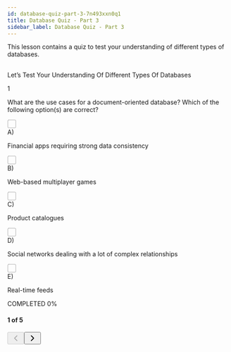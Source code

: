 ```yaml
---
id: database-quiz-part-3-7n493xxn0q1
title: Database Quiz - Part 3
sidebar_label: Database Quiz - Part 3
---
```


<div class="PageSummary__TopLeft-sc-19qsvz4-36 fwauBw"><p class="PageSummary__Description-sc-19qsvz4-13 cPWwbw">This lesson contains a quiz to test your understanding of different types of databases.</p></div><div class="styles__ViewerComponentViewStyled-sc-1xosrua-0 cvzEyH"><div><div><div><div><div class=""><div class=""><div style="margin-top: 30px; margin-bottom: 30px;"><div class="styles__QuizViewModeComponentStyled-sc-109fqao-0 fNvtpy"><div class="styles__QuizTitle-sc-109fqao-1 hkdwfo"><div class="markdown-container-div"><div class="markdownViewerQuiz Markdown__QuizViewer-sc-7qtuee-4 dGPAbM" role="none"><p>Let’s Test Your Understanding Of Different Types Of Databases</p>
</div></div></div><div class="styles__QuestionSlideRendererStyled-sc-1kqerul-0 gxzfEH"><div class="styles__QuestionViewComponentStyled-sc-11ptnme-0 hzTAFZ"><div class="styles__Question-sc-11ptnme-1 tHBzU"><div class="styles__QuestionNumberWrapper-sc-11ptnme-4 gmjYbc"><div class="CollectionTabs__CatNum-sc-1c3sbsw-3 styles__QuestionNumber-sc-11ptnme-2 hAlWBI">1</div><div class="styles__QuestionNumberStatus-sc-11ptnme-5 gZvHse"></div></div><div class="styles__QuestionText-sc-11ptnme-3 bimTgC"><div class="markdown-container-div"><div class="markdownViewerQuiz Markdown__QuizViewer-sc-7qtuee-4 dGPAbM" role="none"><p>What are the use cases for a document-oriented database? Which of the following option(s) are correct?</p>
</div></div></div></div><div class="styles__OptionsWrapper-sc-11ptnme-6 cyAJFI"><div class="styles__QuestionOptionViewStyled-sc-1tqscfi-0 iNOQqA"><div class="styles__OptionStatus-sc-1tqscfi-6 kCCGyv"><div class="styles__CheckBoxIcon-sc-1tqscfi-7 loJRbH"><svg width="20px" height="20px" viewBox="0 0 20 20" version="1.1" xmlns="http://www.w3.org/2000/svg"><g fill="none" fill-rule="evenodd" stroke-linecap="round" stroke-linejoin="round"><g transform="translate(-860 -1386)"><g transform="translate(861 1387)"><rect stroke="#AAA" width="18" height="18" rx="2"></rect></g></g></g></svg></div></div><span class="styles__OptionLabel-sc-1tqscfi-5 fchwXo">A)</span><div class="styles__TextWrapper-sc-1tqscfi-1 gdCVGA"><div class="markdown-container-div"><div class="markdownViewerQuiz Markdown__QuizViewer-sc-7qtuee-4 dGPAbM" role="none"><p>Financial apps requiring strong data consistency</p>
</div></div></div></div><div class="styles__QuestionOptionViewStyled-sc-1tqscfi-0 iNOQqA"><div class="styles__OptionStatus-sc-1tqscfi-6 kCCGyv"><div class="styles__CheckBoxIcon-sc-1tqscfi-7 loJRbH"><svg width="20px" height="20px" viewBox="0 0 20 20" version="1.1" xmlns="http://www.w3.org/2000/svg"><g fill="none" fill-rule="evenodd" stroke-linecap="round" stroke-linejoin="round"><g transform="translate(-860 -1386)"><g transform="translate(861 1387)"><rect stroke="#AAA" width="18" height="18" rx="2"></rect></g></g></g></svg></div></div><span class="styles__OptionLabel-sc-1tqscfi-5 fchwXo">B)</span><div class="styles__TextWrapper-sc-1tqscfi-1 gdCVGA"><div class="markdown-container-div"><div class="markdownViewerQuiz Markdown__QuizViewer-sc-7qtuee-4 dGPAbM" role="none"><p>Web-based multiplayer games</p>
</div></div></div></div><div class="styles__QuestionOptionViewStyled-sc-1tqscfi-0 iNOQqA"><div class="styles__OptionStatus-sc-1tqscfi-6 kCCGyv"><div class="styles__CheckBoxIcon-sc-1tqscfi-7 loJRbH"><svg width="20px" height="20px" viewBox="0 0 20 20" version="1.1" xmlns="http://www.w3.org/2000/svg"><g fill="none" fill-rule="evenodd" stroke-linecap="round" stroke-linejoin="round"><g transform="translate(-860 -1386)"><g transform="translate(861 1387)"><rect stroke="#AAA" width="18" height="18" rx="2"></rect></g></g></g></svg></div></div><span class="styles__OptionLabel-sc-1tqscfi-5 fchwXo">C)</span><div class="styles__TextWrapper-sc-1tqscfi-1 gdCVGA"><div class="markdown-container-div"><div class="markdownViewerQuiz Markdown__QuizViewer-sc-7qtuee-4 dGPAbM" role="none"><p>Product catalogues</p>
</div></div></div></div><div class="styles__QuestionOptionViewStyled-sc-1tqscfi-0 iNOQqA"><div class="styles__OptionStatus-sc-1tqscfi-6 kCCGyv"><div class="styles__CheckBoxIcon-sc-1tqscfi-7 loJRbH"><svg width="20px" height="20px" viewBox="0 0 20 20" version="1.1" xmlns="http://www.w3.org/2000/svg"><g fill="none" fill-rule="evenodd" stroke-linecap="round" stroke-linejoin="round"><g transform="translate(-860 -1386)"><g transform="translate(861 1387)"><rect stroke="#AAA" width="18" height="18" rx="2"></rect></g></g></g></svg></div></div><span class="styles__OptionLabel-sc-1tqscfi-5 fchwXo">D)</span><div class="styles__TextWrapper-sc-1tqscfi-1 gdCVGA"><div class="markdown-container-div"><div class="markdownViewerQuiz Markdown__QuizViewer-sc-7qtuee-4 dGPAbM" role="none"><p>Social networks dealing with a lot of complex relationships</p>
</div></div></div></div><div class="styles__QuestionOptionViewStyled-sc-1tqscfi-0 iNOQqA"><div class="styles__OptionStatus-sc-1tqscfi-6 kCCGyv"><div class="styles__CheckBoxIcon-sc-1tqscfi-7 loJRbH"><svg width="20px" height="20px" viewBox="0 0 20 20" version="1.1" xmlns="http://www.w3.org/2000/svg"><g fill="none" fill-rule="evenodd" stroke-linecap="round" stroke-linejoin="round"><g transform="translate(-860 -1386)"><g transform="translate(861 1387)"><rect stroke="#AAA" width="18" height="18" rx="2"></rect></g></g></g></svg></div></div><span class="styles__OptionLabel-sc-1tqscfi-5 fchwXo">E)</span><div class="styles__TextWrapper-sc-1tqscfi-1 gdCVGA"><div class="markdown-container-div"><div class="markdownViewerQuiz Markdown__QuizViewer-sc-7qtuee-4 dGPAbM" role="none"><p>Real-time feeds</p>
</div></div></div></div></div></div><div class="Widget__ControlPanel-sc-350up5-1 styles__SlideControl-sc-1kqerul-1 htpyDT"><div class="styles__Progress-sc-1kqerul-5 hkFKrS"><p class="styles__Completed-sc-1kqerul-6 jZNonr">COMPLETED 0%</p><div class="progress"><div role="progressbar" class="progress-bar progress-bar-success" aria-valuenow="0" aria-valuemin="0" aria-valuemax="100" style="width: 0%;"></div></div></div><h4 class="styles__QuestionNumber-sc-1kqerul-4 gRWihc">1 of 5</h4><button disabled="" class="Button-ktk5iw-0 CircleButton-f4i43u-0 styles__SlideLeftButton-sc-1kqerul-2 cwDRTg"><svg xmlns="http://www.w3.org/2000/svg" width="22" height="22" viewBox="0 0 24 24" fill="none" stroke="currentColor" stroke-width="2" stroke-linecap="round" stroke-linejoin="round"><polyline points="15 18 9 12 15 6"></polyline></svg></button><button class="Button-ktk5iw-0 CircleButton-f4i43u-0 styles__SlideRightButton-sc-1kqerul-3 gtMKPr"><svg xmlns="http://www.w3.org/2000/svg" width="22" height="22" viewBox="0 0 24 24" fill="none" stroke="currentColor" stroke-width="2" stroke-linecap="round" stroke-linejoin="round"><polyline points="9 18 15 12 9 6"></polyline></svg></button></div></div></div></div></div></div></div></div></div></div></div>
